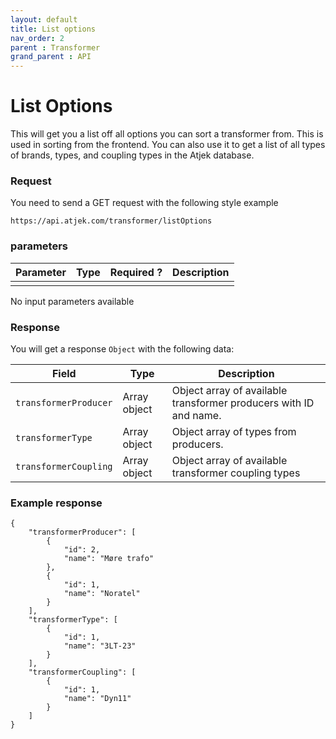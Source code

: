 ```yaml
---
layout: default
title: List options
nav_order: 2
parent : Transformer
grand_parent : API
---
```


# List Options
This will get you a list off all options you can sort a transformer from. This is used in sorting from the frontend. 
You can also use it to get a list of all types of brands, types, and coupling types in the Atjek database.

### Request
You need to send a GET request with the following style example 
```
https://api.atjek.com/transformer/listOptions
```

### parameters 

| Parameter              | Type              | Required ? | Description  |
|------------------------|-------------------|------------|--------------|
|                        |                   |            |              |

No input parameters available

### Response
You will get a response `Object` with the following data:

| Field                 | Type              | Description  |
|-----------------------|-------------------|--------------|
| `transformerProducer` | Array object      | Object array of available transformer producers with ID and name.  | 
| `transformerType`     | Array object      | Object array of types from producers.                              |
| `transformerCoupling` | Array object      | Object array of available transformer coupling types               |

### Example response
```
{
    "transformerProducer": [
        {
            "id": 2,
            "name": "Møre trafo"
        },
        {
            "id": 1,
            "name": "Noratel"
        }
    ],
    "transformerType": [
        {
            "id": 1,
            "name": "3LT-23"
        }
    ],
    "transformerCoupling": [
        {
            "id": 1,
            "name": "Dyn11"
        }
    ]
}
```